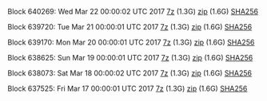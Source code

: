 Block 640269: Wed Mar 22 00:00:02 UTC 2017 [7z](https://transfer.sh/eLq6g/bootstrap.dat.20170322.7z) (1.3G) [zip](https://transfer.sh/mA7uV/bootstrap.dat.20170322.zip) (1.6G) [SHA256](https://transfer.sh/nUuQ3/sha256.txt)

Block 639720: Tue Mar 21 00:00:01 UTC 2017 [7z](https://transfer.sh/Wzxpl/bootstrap.dat.20170321.7z) (1.3G) [zip](https://transfer.sh/eUNKJ/bootstrap.dat.20170321.zip) (1.6G) [SHA256](https://transfer.sh/u8GSk/sha256.txt)

Block 639170: Mon Mar 20 00:00:01 UTC 2017 [7z](https://transfer.sh/ryHFg/bootstrap.dat.20170320.7z) (1.3G) [zip](https://transfer.sh/YHQT/bootstrap.dat.20170320.zip) (1.6G) [SHA256](https://transfer.sh/WHjD2/sha256.txt)

Block 638625: Sun Mar 19 00:00:01 UTC 2017 [7z](https://transfer.sh/nLcSk/bootstrap.dat.20170319.7z) (1.3G) [zip](https://transfer.sh/m98Nf/bootstrap.dat.20170319.zip) (1.6G) [SHA256](https://transfer.sh/FFTph/sha256.txt)

Block 638073: Sat Mar 18 00:00:02 UTC 2017 [7z](https://transfer.sh/MPOgP/bootstrap.dat.20170318.7z) (1.3G) [zip](https://transfer.sh/KfpkS/bootstrap.dat.20170318.zip) (1.6G) [SHA256](https://transfer.sh/qjR4v/sha256.txt)

Block 637525: Fri Mar 17 00:00:01 UTC 2017 [7z](https://transfer.sh/b7Eqy/bootstrap.dat.20170317.7z) (1.3G) [zip](https://transfer.sh/14yyp5/bootstrap.dat.20170317.zip) (1.6G) [SHA256](https://transfer.sh/vxZP3/sha256.txt)
